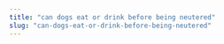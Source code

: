 ```yaml
---
title: "can dogs eat or drink before being neutered"
slug: "can-dogs-eat-or-drink-before-being-neutered"
---
```


